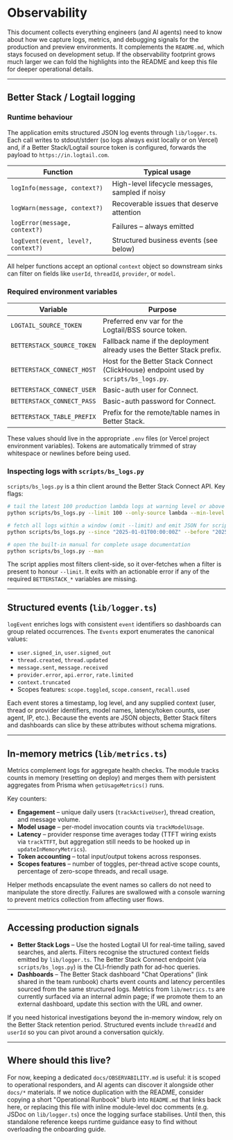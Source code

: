 # Observability

This document collects everything engineers (and AI agents) need to know about
how we capture logs, metrics, and debugging signals for the production and
preview environments. It complements the `README.md`, which stays focused on
development setup. If the observability footprint grows much larger we can fold
the highlights into the README and keep this file for deeper operational
details.

---

## Better Stack / Logtail logging

### Runtime behaviour

The application emits structured JSON log events through `lib/logger.ts`. Each
call writes to stdout/stderr (so logs always exist locally or on Vercel) and, if
a Better Stack/Logtail source token is configured, forwards the payload to
`https://in.logtail.com`.

| Function | Typical usage |
| --- | --- |
| `logInfo(message, context?)` | High-level lifecycle messages, sampled if noisy |
| `logWarn(message, context?)` | Recoverable issues that deserve attention |
| `logError(message, context?)` | Failures – always emitted |
| `logEvent(event, level?, context?)` | Structured business events (see below) |

All helper functions accept an optional `context` object so downstream sinks can
filter on fields like `userId`, `threadId`, `provider`, or `model`.

### Required environment variables

| Variable | Purpose |
| --- | --- |
| `LOGTAIL_SOURCE_TOKEN` | Preferred env var for the Logtail/BSS source token. |
| `BETTERSTACK_SOURCE_TOKEN` | Fallback name if the deployment already uses the Better Stack prefix. |
| `BETTERSTACK_CONNECT_HOST` | Host for the Better Stack Connect (ClickHouse) endpoint used by `scripts/bs_logs.py`. |
| `BETTERSTACK_CONNECT_USER` | Basic-auth user for Connect. |
| `BETTERSTACK_CONNECT_PASS` | Basic-auth password for Connect. |
| `BETTERSTACK_TABLE_PREFIX` | Prefix for the remote/table names in Better Stack. |

These values should live in the appropriate `.env` files (or Vercel project
environment variables). Tokens are automatically trimmed of stray whitespace or
newlines before being used.

### Inspecting logs with `scripts/bs_logs.py`

`scripts/bs_logs.py` is a thin client around the Better Stack Connect API. Key
flags:

```bash
# tail the latest 100 production lambda logs at warning level or above
python scripts/bs_logs.py --limit 100 --only-source lambda --min-level warning --env production

# fetch all logs within a window (omit --limit) and emit JSON for scripting
python scripts/bs_logs.py --since "2025-01-01T00:00:00Z" --before "2025-01-01T06:00:00Z" --json

# open the built-in manual for complete usage documentation
python scripts/bs_logs.py --man
```

The script applies most filters client-side, so it over-fetches when a filter is
present to honour `--limit`. It exits with an actionable error if any of the
required `BETTERSTACK_*` variables are missing.

---

## Structured events (`lib/logger.ts`)

`logEvent` enriches logs with consistent `event` identifiers so dashboards can
group related occurrences. The `Events` export enumerates the canonical values:

- `user.signed_in`, `user.signed_out`
- `thread.created`, `thread.updated`
- `message.sent`, `message.received`
- `provider.error`, `api.error`, `rate.limited`
- `context.truncated`
- Scopes features: `scope.toggled`, `scope.consent`, `recall.used`

Each event stores a timestamp, log level, and any supplied context (user, thread
or provider identifiers, model names, latency/token counts, user agent, IP,
etc.). Because the events are JSON objects, Better Stack filters and dashboards
can slice by these attributes without schema migrations.

---

## In-memory metrics (`lib/metrics.ts`)

Metrics complement logs for aggregate health checks. The module tracks counts in
memory (resetting on deploy) and merges them with persistent aggregates from
Prisma when `getUsageMetrics()` runs.

Key counters:

- **Engagement** – unique daily users (`trackActiveUser`), thread creation, and
  message volume.
- **Model usage** – per-model invocation counts via `trackModelUsage`.
- **Latency** – provider response time averages today (TTFT wiring exists via
  `trackTTFT`, but aggregation still needs to be hooked up in
  `updateInMemoryMetrics`).
- **Token accounting** – total input/output tokens across responses.
- **Scopes features** – number of toggles, per-thread active scope counts,
  percentage of zero-scope threads, and recall usage.

Helper methods encapsulate the event names so callers do not need to manipulate
the store directly. Failures are swallowed with a console warning to prevent
metrics collection from affecting user flows.

---

## Accessing production signals

- **Better Stack Logs** – Use the hosted Logtail UI for real-time tailing, saved
  searches, and alerts. Filters recognise the structured context fields emitted
  by `lib/logger.ts`. The Better Stack Connect endpoint (via
  `scripts/bs_logs.py`) is the CLI-friendly path for ad-hoc queries.
- **Dashboards** – The Better Stack dashboard "Chat Operations" (link shared in
  the team runbook) charts event counts and latency percentiles sourced from the
  same structured logs. Metrics from `lib/metrics.ts` are currently surfaced via
  an internal admin page; if we promote them to an external dashboard, update
  this section with the URL and owner.

If you need historical investigations beyond the in-memory window, rely on the
Better Stack retention period. Structured events include `threadId` and `userId`
so you can pivot around a conversation quickly.

---

## Where should this live?

For now, keeping a dedicated `docs/OBSERVABILITY.md` is useful: it is scoped to
operational responders, and AI agents can discover it alongside other `docs/*`
materials. If we notice duplication with the README, consider copying a short
"Operational Runbook" blurb into `README.md` that links back here, or replacing
this file with inline module-level doc comments (e.g. JSDoc on `lib/logger.ts`)
once the logging surface stabilises. Until then, this standalone reference keeps
runtime guidance easy to find without overloading the onboarding guide.
